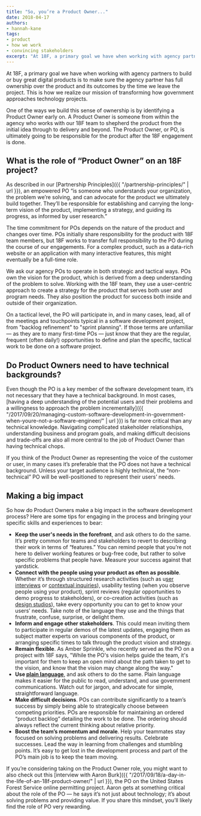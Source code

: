 ```yaml
---
title: "So, you’re a Product Owner..."
date: 2018-04-17
authors:
- hannah-kane
tags:
- product
- how we work
- convincing stakeholders
excerpt: "At 18F, a primary goal we have when working with agency partners to build or buy great digital products is to make sure the agency partner has full ownership over the product and its outcomes by the time we leave the project. One of the ways we build this sense of ownership is by identifying a Product Owner early on."
---
```


At 18F, a primary goal we have when working with agency partners to build or buy great digital products is to make sure the agency partner has full ownership over the product and its outcomes by the time we leave the project. This is how we realize our mission of transforming how government approaches technology projects.

One of the ways we build this sense of ownership is by identifying a Product Owner early on. A Product Owner is someone from within the agency who works with our 18F team to shepherd the product from the initial idea through to delivery and beyond. The Product Owner, or PO, is ultimately going to be responsible for the product after the 18F engagement is done.

## What is the role of “Product Owner” on an 18F project?

As described in our [Partnership Principles]({{ "/partnership-principles/" | url }}), an empowered PO “is someone who understands your organization, the problem we’re solving, and can advocate for the product we ultimately build together. They’ll be responsible for establishing and carrying the long-term vision of the product, implementing a strategy, and guiding its progress, as informed by user research.”   

The time commitment for POs depends on the nature of the product and changes over time. POs initially share responsibility for the product with 18F team members, but 18F works to transfer full responsibility to the PO during the course of our engagements. For a complex product, such as a data-rich website or an application with many interactive features, this might eventually be a full-time role.

We ask our agency POs to operate in both strategic and tactical ways. POs own the vision for the product, which is derived from a deep understanding of the problem to solve. Working with the 18F team, they use a user-centric approach to create a strategy for the product that serves both user and program needs. They also position the product for success both inside and outside of their organization.

On a tactical level, the PO will participate in, and in many cases, lead, all of the meetings and touchpoints typical in a software development project, from "backlog refinement" to "sprint planning". If those terms are unfamiliar — as they are to many first-time POs — just know that they are the regular, frequent (often daily!) opportunities to define and plan the specific, tactical work to be done on a software project.

## Do Product Owners need to have technical backgrounds?

Even though the PO is a key member of the software development team, it’s not necessary that they have a technical background. In most cases, [having a deep understanding of the potential users and their problems and a willingness to approach the problem incrementally]({{ "/2017/09/20/managing-custom-software-development-in-government-when-youre-not-a-software-engineer/" | url }}) is far more critical than any technical knowledge. Navigating complicated stakeholder relationships, understanding business and program goals, and making difficult decisions and trade-offs are also all more central to the job of Product Owner than having technical chops.

If you think of the Product Owner as representing the voice of the customer or user, in many cases it’s preferable that the PO does not have a technical background. Unless your target audience is highly technical, the “non-technical” PO will be well-positioned to represent their users’ needs.

## Making a big impact

So how do Product Owners make a big impact in the software development process? Here are some tips for engaging in the process and bringing your specific skills and experiences to bear:

- **Keep the user's needs in the forefront**, and ask others to do the same. It’s pretty common for teams and stakeholders to revert to describing their work in terms of “features.” You can remind people that you’re not here to deliver working features or bug-free code, but rather to solve specific problems that people have. Measure your success against that yardstick.
- **Connect with the people using your product as often as possible**. Whether it’s through structured research activities (such as u[ser interviews](https://methods.18f.gov/discover/stakeholder-and-user-interviews/) or [contextual inquiries](https://methods.18f.gov/discover/contextual-inquiry/)), usability testing (when you observe people using your product), sprint reviews (regular opportunities to demo progress to stakeholders), or co-creation activities (such as [design studios](https://methods.18f.gov/discover/design-studio/)), take every opportunity you can to get to know your users’ needs. Take note of the language they use and the things that frustrate, confuse, surprise, or delight them.
- **Inform and engage other stakeholders**. This could mean inviting them to participate in regular demos of the latest updates, engaging them as subject matter experts on various components of the product, or arranging specific times to talk through the product vision and strategy.
- **Remain flexible**. As Amber Sprinkle, who recently served as the PO on a project with 18F says, "While the PO's vision helps guide the team, it's important for them to keep an open mind about the path taken to get to the vision, and know that the vision may change along the way."
- **Use [plain language](https://www.plainlanguage.gov/)**, and ask others to do the same. Plain language makes it easier for the public to read, understand, and use government communications. Watch out for jargon, and advocate for simple, straightforward language.
- **Make difficult decisions**. POs can contribute significantly to a team’s success by simply being able to strategically choose between competing priorities. POs are responsible for maintaining an ordered “product backlog” detailing the work to be done. The ordering should always reflect the current thinking about relative priority.
- **Boost the team’s momentum and morale**. Help your teammates stay focused on solving problems and delivering results. Celebrate successes. Lead the way in learning from challenges and stumbling points. It’s easy to get lost in the development process and part of the PO’s main job is to keep the team moving.

If you’re considering taking on the Product Owner role, you might want to also check out this [interview with Aaron Burk]({{ "/2017/09/18/a-day-in-the-life-of-an-18f-product-owner/" | url }}), the PO on the United States Forest Service online permitting project. Aaron gets at something critical about the role of the PO — he says it’s not just about technology; it’s about solving problems and providing value. If you share this mindset, you’ll likely find the role of PO very rewarding.
